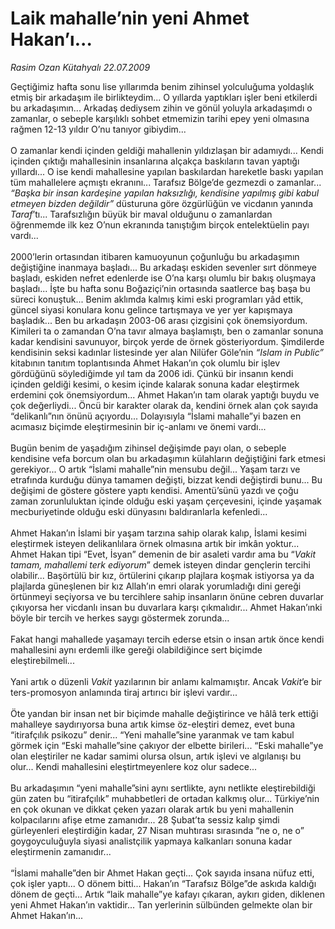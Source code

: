 # Laik mahalle’nin yeni Ahmet Hakan’ı...

*Rasim Ozan Kütahyalı 22.07.2009*

<div class="taraf_structure_2col_1zq">
<div class="margen_n">



 <p>Geçtiğimiz hafta sonu lise yıllarımda benim zihinsel yolculuğuma yoldaşlık etmiş bir arkadaşım ile birlikteydim... O yıllarda yaptıkları işler beni etkilerdi bu arkadaşımın... Arkadaş dediysem zihin ve gönül yoluyla arkadaşımdı o zamanlar, o sebeple karşılıklı sohbet etmemizin tarihi epey yeni olmasına rağmen 12-13 yıldır O’nu tanıyor gibiydim... <br/><br/>O zamanlar kendi içinden geldiği mahallenin yıldızlaşan bir adamıydı... Kendi içinden çıktığı mahallesinin insanlarına alçakça baskıların tavan yaptığı yıllardı... O ise kendi mahallesine yapılan baskılardan hareketle baskı yapılan tüm mahallelere açmıştı ekranını... Tarafsız Bölge’de gezmezdi o zamanlar... <i>“Başka bir insan kardeşine yapılan haksızlığı, kendisine yapılmış gibi kabul etmeyen bizden değildir” </i>düsturuna göre özgürlüğün ve vicdanın yanında <i>Taraf</i>’tı... Tarafsızlığın büyük bir maval olduğunu o zamanlardan öğrenmemde ilk kez O’nun ekranında tanıştığım birçok entelektüelin payı vardı... <br/><br/>2000’lerin ortasından itibaren kamuoyunun çoğunluğu bu arkadaşımın değiştiğine inanmaya başladı... Bu arkadaşı eskiden sevenler sırt dönmeye başladı, eskiden nefret edenlerde ise O’na karşı olumlu bir bakış oluşmaya başladı... İşte bu hafta sonu Boğaziçi’nin ortasında saatlerce baş başa bu süreci konuştuk... Benim aklımda kalmış kimi eski programları yâd ettik, güncel siyasi konulara konu gelince tartışmaya ve yer yer kapışmaya başladık... Ben bu arkadaşın 2003-06 arası çizgisini çok önemsiyordum. Kimileri ta o zamandan O’na tavır almaya başlamıştı, ben o zamanlar sonuna kadar kendisini savunuyor, birçok yerde de örnek gösteriyordum. Şimdilerde kendisinin seksi kadınlar listesinde yer alan Nilüfer Göle’nin <i>“Islam in Public”</i> kitabının tanıtım toplantısında Ahmet Hakan’ın çok olumlu bir işlev gördüğünü söylediğimde yıl tam da 2006 idi. Çünkü bir insanın kendi içinden geldiği kesimi, o kesim içinde kalarak sonuna kadar eleştirmek erdemini çok önemsiyordum... Ahmet Hakan’ın tam olarak yaptığı buydu ve çok değerliydi... Öncü bir karakter olarak da, kendini örnek alan çok sayıda “delikanlı”nın önünü açıyordu... Dolayısıyla “İslami mahalle”yi bazen en acımasız biçimde eleştirmesinin bir iç-anlamı ve önemi vardı... <br/><br/>Bugün benim de yaşadığım zihinsel değişimde payı olan, o sebeple kendisine vefa borcum olan bu arkadaşımın külahların değiştiğini fark etmesi gerekiyor... O artık “İslami mahalle”nin mensubu değil... Yaşam tarzı ve etrafında kurduğu dünya tamamen değişti, bizzat kendi değiştirdi bunu... Bu değişimi de göstere göstere yaptı kendisi. Amentü’sünü yazdı ve çoğu zaman zorunluluktan içinde olduğu eski yaşam çerçevesini, içinde yaşamak mecburiyetinde olduğu eski dünyasını baldıranlarla kefenledi... <br/><br/>Ahmet Hakan’ın İslami bir yaşam tarzına sahip olarak kalıp, İslami kesimi eleştirmek isteyen delikanlılara örnek olmasına artık bir imkân yoktur... Ahmet Hakan tipi “Evet, İsyan” demenin de bir asaleti vardır ama bu “<i>Vakit tamam, mahallemi terk ediyorum</i>” demek isteyen dindar gençlerin tercihi olabilir... Başörtülü bir kız, örtülerini çıkarıp plajlara koşmak istiyorsa ya da plajlarda güneşlenen bir kız Allah’ın emri olarak yorumladığı dini gereği örtünmeyi seçiyorsa ve bu tercihlere sahip insanların önüne cebren duvarlar çıkıyorsa her vicdanlı insan bu duvarlara karşı çıkmalıdır... Ahmet Hakan’ınki böyle bir tercih ve herkes saygı göstermek zorunda... <br/><br/>Fakat hangi mahallede yaşamayı tercih ederse etsin o insan artık önce kendi mahallesini aynı erdemli ilke gereği olabildiğince sert biçimde eleştirebilmeli... <br/><br/>Yani artık o düzenli <i>Vakit</i> yazılarının bir anlamı kalmamıştır. Ancak <i>Vakit</i>’e bir ters-promosyon anlamında tiraj artırıcı bir işlevi vardır... <br/><br/>Öte yandan bir insan net bir biçimde mahalle değiştirince ve hâlâ terk ettiği mahalleye saydırıyorsa buna artık kimse öz-eleştiri demez, evet buna “itirafçılık psikozu” denir... “Yeni mahalle”sine yaranmak ve tam kabul görmek için “Eski mahalle”sine çakıyor der elbette birileri... “Eski mahalle”ye olan eleştiriler ne kadar samimi olursa olsun, artık işlevi ve algılanışı bu olur... Kendi mahallesini eleştirtmeyenlere koz olur sadece... <br/><br/>Bu arkadaşımın “yeni mahalle”sini aynı sertlikte, aynı netlikte eleştirebildiği gün zaten bu “itirafçılık” muhabbetleri de ortadan kalkmış olur... Türkiye’nin en çok okunan ve dikkat çeken yazarı olarak artık bu yeni mahallenin kolpacılarını afişe etme zamanıdır... 28 Şubat’ta sessiz kalıp şimdi gürleyenleri eleştirdiğin kadar, 27 Nisan muhtırası sırasında “ne o, ne o” goygoyculuğuyla siyasi analistçilik yapmaya kalkanları sonuna kadar eleştirmenin zamanıdır... <br/><br/>“İslami mahalle”den bir Ahmet Hakan geçti... Çok sayıda insana nüfuz etti, çok işler yaptı... O dönem bitti... Hakan’ın “Tarafsız Bölge”de askıda kaldığı dönem de geçti... Artık “laik mahalle”ye kafayı çıkaran, aykırı giden, diklenen yeni Ahmet Hakan’ın vaktidir... Tan yerlerinin sülbünden gelmekte olan bir Ahmet Hakan’ın...</p>
<br/>
<br/>
<br/>



<br/>


<div id="taraf_not">
</div>

</div>


</div>
